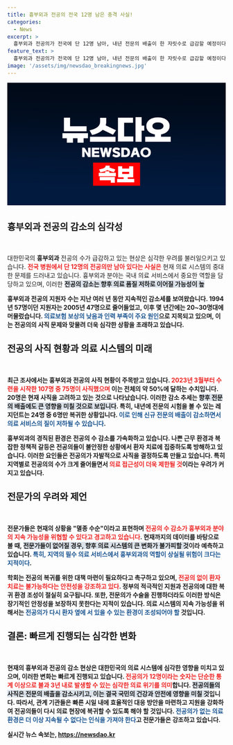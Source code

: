 ```yaml
---
title: 흉부외과 전공의 전국 12명 남은 충격 사실!
categories:
  - News
excerpt: >
  흉부외과 전공의가 전국에 단 12명 남아, 내년 전문의 배출이 한 자릿수로 급감할 예정이다. 정부의 대책 마련이 시급하며, 멸종 수순으로 향하는 전공의들로 인해 심각한 의료 공백이 우려된다.
feature_text: >
  흉부외과 전공의가 전국에 단 12명 남아, 내년 전문의 배출이 한 자릿수로 급감할 예정이다. 정부의 대책 마련이 시급하며, 멸종 수순으로 향하는 전공의들로 인해 심각한 의료 공백이 우려된다.
image: '/assets/img/newsdao_breakingnews.jpg'
---
```


<p><img src="/assets/img/newsdao_breakingnews.jpg" alt="cryptoinkorea 속보" /></p>

<p><h2 data-ke-size="size26">흉부외과 전공의 감소의 심각성</h2><p data-ke-size="size16">&nbsp;</p>  </p>

<p>대한민국의 <b>흉부외과</b> 전공의 수가 급감하고 있는 현상은 심각한 우려를 불러일으키고 있습니다. <b><span style="color: #ee2323;">전국 병원에서 단 12명의 전공의만 남아 있다는 사실은</span></b> 현재 의료 시스템의 중대한 문제를 드러내고 있습니다. 흉부외과 분야는 국내 의료 서비스에서 중요한 역할을 담당하고 있으며, 이러한 <b><span style="background-color: #21538527;">전공의 감소는 향후 의료 품질 저하로 이어질 가능성이 높</span></b습니다. 전공의 지원자는 지속적으로 줄어들고 있으며, 그 원인은 여러 가지 복합적인 요인에 기인하고 있습니다. </p>

<p>흉부외과 전공의 지원자 수는 지난 여러 년 동안 지속적인 감소세를 보여왔습니다. 1994년 57명이던 지원자는 2005년 47명으로 줄어들었고, 이후 몇 년간에는 20~30명대에 머물렀습니다. <b><span style="color: #1a5490;">의료보험 보상의 낮음과 인력 부족이 주요 원인</span></b>으로 지목되고 있으며, 이는 전공의의 사직 문제와 맞물려 더욱 심각한 상황을 초래하고 있습니다. </p>

<p><h2 data-ke-size="size26">전공의 사직 현황과 의료 시스템의 미래</h2><p data-ke-size="size16">&nbsp;</p>  </p>

<p>최근 조사에서는 흉부외과 전공의 사직 현황이 주목받고 있습니다. <b><span style="color: #ee2323;">2023년 3월부터 수련을 시작한 107명 중 75명이 사직했으며</span></b> 이는 전체의 약 50%에 달하는 수치입니다. 20명은 현재 사직을 고려하고 있는 것으로 나타났습니다. 이러한 감소 추세는 <b><span style="background-color: #21538527;">향후 전문의 배출에도 큰 영향을 미칠 것으로 보입니다</span></b>. 특히, 내년에 전문의 시험을 볼 수 있는 레지던트는 24명 중 6명만 복귀한 상황입니다. <b><span style="color: #1a5490;">이로 인해 신규 전문의 배출이 감소하면서 의료 서비스의 질이 저하될 수 있습니다</span></b>.</p>

<p>흉부외과의 경직된 환경은 전공의 수 감소를 가속화하고 있습니다. <b>나쁜 근무 환경</b>과 <b>복잡한 정책적 갈등</b>은 전공의들이 불안정한 상황에서 환자 치료에 집중하도록 방해하고 있습니다. 이러한 요인들은 전공의가 자발적으로 사직을 결정하도록 만들고 있습니다. 특히 지역별로 전공의의 수가 크게 줄어들면서 <b><span style="color: #ee2323;">의료 접근성이 더욱 제한될 것</span></b>이라는 우려가 커지고 있습니다.</p>

<p><h2 data-ke-size="size26">전문가의 우려와 제언</h2><p data-ke-size="size16">&nbsp;</p>  </p>

<p>전문가들은 현재의 상황을 "멸종 수순"이라고 표현하며 <b><span style="color: #ee2323;">전공의 수 감소가 흉부외과 분야의 지속 가능성을 위협할 수 있다고 경고하고 있습니다</span></b>. 현재까지의 데이터를 바탕으로 볼 때, <b><span style="background-color: #21538527;">전문가들이 없어질 경우, 향후 의료 시스템의 큰 변화가 불가피할 것</span></b>이라 예측하고 있습니다. <b><span style="color: #1a5490;">특히, 지역의 필수 의료 서비스에서 흉부외과의 역할이 상실될 위험이 크다는 지적이다</span></b>. </p>

<p>학회는 전공의 복귀를 위한 대책 마련이 필요하다고 촉구하고 있으며, <b><span style="color: #ee2323;">전공의 없이 환자 치료는 불가능하다는 안전성을 강조하고 있다</span></b>. <b>정부의 적극적인 지원</b>과 <b>전공의에 대한 복귀 환경 조성</b>이 절실히 요구됩니다. 또한, 전문의가 수술을 진행하더라도 이러한 방식은 장기적인 안정성을 보장하지 못한다는 지적이 있습니다. 의료 시스템의 지속 가능성을 위해서는 <b><span style="color: #1a5490;">전공의가 다시 환자 옆에 서 있을 수 있는 환경이 조성되어야 할</span></b> 것입니다.</p>

<p><h2 data-ke-size="size26">결론: 빠르게 진행되는 심각한 변화</h2><p data-ke-size="size16">&nbsp;</p>  </p>

<p>현재의 <b>흉부외과 전공의 감소</b> 현상은 대한민국의 의료 시스템에 심각한 영향을 미치고 있으며, 이러한 변화는 빠르게 진행되고 있습니다. <b><span style="color: #ee2323;">전공의가 12명이라는 숫자는 단순한 통계 이상으로 불과 3년 내로 발생할 수 있는 심각한 의료 위기를 의미</span></b>합니다. <b><span style="background-color: #21538527;">전공의들의 사직은 전문의 배출을 감소시키고, 이는 결국 국민의 건강과 안전에 영향을 미칠 것</span></b>입니다. 따라서, 관계 기관들은 빠른 시일 내에 효율적인 대응 방안을 마련하고 지원을 강화하여 전공의들이 다시 의료 현장에 복귀할 수 있도록 해야 할 것입니다. <b><span style="color: #1a5490;">전공의가 없는 의료 환경은 더 이상 지속될 수 없다는 인식을 가져야 한다</span></b>고 전문가들은 강조하고 있습니다.</p>
실시간 뉴스 속보는, <a href="https://newsdao.kr" rel="dofollow">https://newsdao.kr</a>


